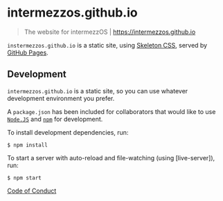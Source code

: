 # intermezzos.github.io
> The website for intermezzOS | https://intermezzos.github.io

`instermezzos.github.io` is a static site, using [Skeleton CSS],
served by [GitHub Pages].

## Development

`intermezzos.github.io` is a static site, so you can use whatever
development environment you prefer.

A `package.json` has been included for collaborators that would like
to use [`Node.JS`] and [`npm`] for development.

To install development dependencies, run:
```
$ npm install
```

To start a server with auto-reload and file-watching (using [live-server]), run:
```
$ npm start
```

[Code of Conduct]


[Skeleton CSS]: http://getskeleton.com/
[GitHub Pages]: https://pages.github.com/
[`Node.js`]: https://nodejs.org/en/
[`npm`]: https://www.npmjs.com/
[`live-server`]: https://github.com/tapio/live-server
[Code of Conduct]: http://intermezzos.github.io/code-of-conduct.html
